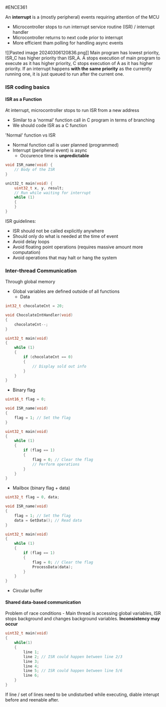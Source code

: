 #ENCE361 

An **interrupt** is a (mostly peripheral) events requiring attention of the MCU
- Microcontroller stops to run interrupt service routine (ISR) / interrupt handler
- Microcontroller returns to next code prior to interrupt
- More efficient tham polling for handling async events 


![[Pasted image 20240306120836.png]]
Main program has lowest priority, ISR_C has higher priority than ISR_A. A stops execution of main program to execute as it has higher priority, C stops execution of A as it has higher priority. If an interrupt happens **with the same priority** as the currently running one, it is just queued to run after the current one.


### ISR coding basics

#### ISR as a Function
At interrupt, microcontroller stops to run ISR from a new address
- Similar to a 'normal' function call in C program in terms of branching
- We should code ISR as a C function

'Normal' function vs ISR
- Normal function call is user planned (programmed)
- Interrupt (peripheral event) is async
	- Occurence time is **unpredictable**

```c
void ISR_name(void) {
	// Body of the ISR
}

unit32_t main(void) {
	uint32_t x, y, result;
	// Run while waiting for interrupt
	while (1)
	{
	}
}
```

ISR guidelines:
- ISR should not be called explicitly anywhere
- Should only do what is needed at the time of event
- Avoid delay loops
- Avoid floating point operations (requires massive amount more computation)
- Avoid operations that may halt or hang the system

### Inter-thread Communication
Through global memory
- Global variables are defined outside of all functions
	- Data
```c
int32_t chocolateCnt = 20;

void ChocolateIntHandler(void)
{
	chocolateCnt--;
}

uint32_t main(void)
{
	while (1)
	{
		if (chocolateCnt == 0)
		{
			// Display sold out info
		}
	}
}
```

-  ​Binary flag
```c
uint16_t flag = 0;

void ISR_name(void)
{
	flag = 1; // Set the flag
}

uint32_t main(void)
{
	while (1)
	{
		if (flag == 1)
		{
			flag = 0; // Clear the flag
			// Perform operations
		}
	}
}
```
- Mailbox (binary flag + data)
```c
uint32_t flag = 0, data;

void ISR_name(void)
{
	flag = 1; // Set the flag
	data = GetData(); // Read data
}

uint32_t main(void)
{
	while (1)
	{
		if (flag == 1)
		{
			flag = 0; // Clear the flag
			ProcessData(data);
		}
	}
}
```
- Circular buffer

#### Shared data-based communication
Problem of race conditions - Main thread is accessing global variables, ISR stops background and changes background variables. **Inconsistency may occur**
```c
uint32_t main(void)
{
	while(1)
	{
		line 1;
		line 2; // ISR could happen between line 2/3
		line 3;
		line 4;
		line 5; // ISR could happen between line 5/6
		line 6;
	}
}
```
If line / set of lines need to be undisturbed while executing, diable interupt before and reenable after.